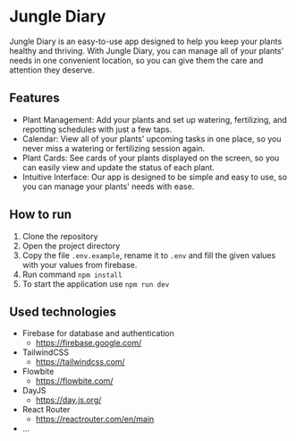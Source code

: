 # Jungle Diary

Jungle Diary is an easy-to-use app designed to help you keep your plants healthy and thriving. With Jungle Diary, you can manage all of your plants' needs in one convenient location, so you can give them the care and attention they deserve.

## Features

- Plant Management: Add your plants and set up watering, fertilizing, and repotting schedules with just a few taps.
- Calendar: View all of your plants' upcoming tasks in one place, so you never miss a watering or fertilizing session again.
- Plant Cards: See cards of your plants displayed on the screen, so you can easily view and update the status of each plant.
- Intuitive Interface: Our app is designed to be simple and easy to use, so you can manage your plants' needs with ease.

## How to run

1. Clone the repository
1. Open the project directory
1. Copy the file `.env.example`, rename it to `.env` and fill the given values with your values from firebase.
1. Run command `npm install`
1. To start the application use `npm run dev`

## Used technologies
- Firebase for database and authentication 
  - https://firebase.google.com/
- TailwindCSS 
  - https://tailwindcss.com/
- Flowbite
  - https://flowbite.com/
- DayJS
  - https://day.js.org/
- React Router
  - https://reactrouter.com/en/main
- ...
